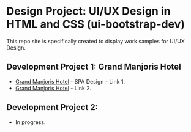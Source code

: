 # **Design Project: UI/UX Design in HTML and CSS** (ui-bootstrap-dev)
This repo site is specifically created to display work samples for UI/UX Design.

## Development Project 1: Grand Manjoris Hotel

* [Grand Manjoris Hotel](https://grand-manjoris-hotel-ui-design.web.app/) - SPA Design - Link 1.
* [Grand Manjoris Hotel](https://grand-manjoris-hotel-ui-design.firebaseapp.com/) - Link 2.

## Development Project 2: <TBA>

- In progress.